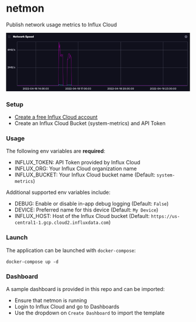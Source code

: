 # netmon
 
Publish network usage metrics to Influx Cloud

![netmon](netmon.png)

### Setup

- [Create a free Influx Cloud account](https://cloud2.influxdata.com/signup)
- Create an Influx Cloud Bucket (system-metrics) and API Token

### Usage

The following env variables are **required**:

- INFLUX_TOKEN: API Token provided by Influx Cloud
- INFLUX_ORG: Your Influx Cloud organization name
- INFLUX_BUCKET: Your Influx Cloud bucket name (Default: `system-metrics`)

Additional supported env variables include:

- DEBUG: Enable or disable in-app debug logging (Default: `False`)
- DEVICE: Preferred name for this device (Default: `My Device`)
- INFLUX_HOST: Host of the Influx Cloud bucket (Default: `https://us-central1-1.gcp.cloud2.influxdata.com`)

### Launch

The application can be launched with `docker-compose`:

```
docker-compose up -d
```

### Dashboard

A sample dashboard is provided in this repo and can be imported:

- Ensure that netmon is running
- Login to Influx Cloud and go to Dashboards
- Use the dropdown on `Create Dashboard` to import the template